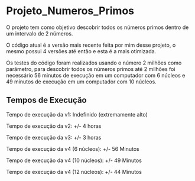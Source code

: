 # Projeto_Numeros_Primos
O projeto tem como objetivo descobrir todos os números primos dentro de um intervalo de 2 números.

O código atual é a versão mais recente feita por mim desse projeto, o mesmo possui 4 versões até então e esta é a mais otimizada.

Os testes do código foram realizados usando o número 2 milhões como parâmetro, para descobrir todos os números primos até 2 milhões foi necessário 56 minutos de execução em um computador com 6 núcleos e 49 minutos de execução em um computador com 10 núcleos.

## Tempos de Execução

Tempo de execução da v1: Indefinido (extremamente alto)

Tempo de execução da v2: +/- 4 horas

Tempo de execução da v3: +/- 3 horas

Tempo de execução da v4 (6 núcleos): +/- 56 Minutos

Tempo de execução da v4 (10 núcleos): +/- 49 Minutos

Tempo de execução da v4 (12 núcleos): +/- 44 Minutos
